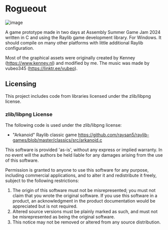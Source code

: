 # Rogueout

![image](https://github.com/user-attachments/assets/cfb9e0d8-9d42-439b-a312-bd3e729895c3)

A game prototype made in two days at Assembly Summer Game Jam 2024 written in C and using the Raylib game development library. For Windows. It should compile on many other platforms with little additional Raylib configuration.

Most of the graphical assets were originally created by Kenney (https://www.kenney.nl) and modified by me. The music was made by vubeo345 (https://linktr.ee/vubeo).

## Licensing

This project includes code from libraries licensed under the zlib/libpng license.

### zlib/libpng License

The following code is used under the zlib/libpng license:

- "Arkanoid" Raylib classic game https://github.com/raysan5/raylib-games/blob/master/classics/src/arkanoid.c

This software is provided 'as-is', without any express or implied warranty. In no event will the authors be held liable for any damages arising from the use of this software.

Permission is granted to anyone to use this software for any purpose, including commercial applications, and to alter it and redistribute it freely, subject to the following restrictions:

1. The origin of this software must not be misrepresented; you must not claim that you wrote the original software. If you use this software in a product, an acknowledgment in the product documentation would be appreciated but is not required.
2. Altered source versions must be plainly marked as such, and must not be misrepresented as being the original software.
3. This notice may not be removed or altered from any source distribution.
